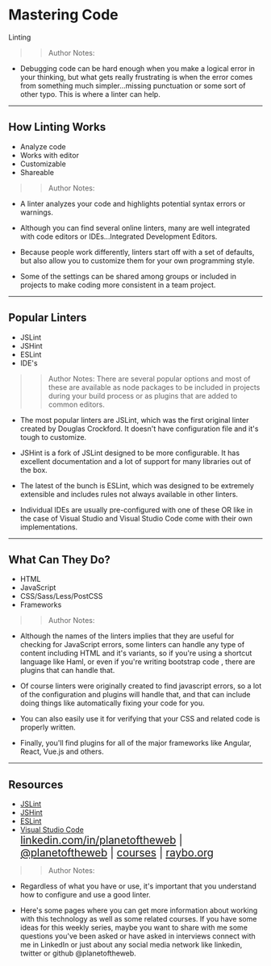 <!-- .slide: data-state="title" -->

# Mastering Code
Linting

> >Author Notes:

- Debugging code can be hard enough when you make a logical error in your thinking, but what gets really frustrating is when the error comes from something much simpler...missing punctuation or some sort of other typo. This is where a linter can help.

---

## How Linting Works

- Analyze code
- Works with editor
- Customizable
- Shareable

> > Author Notes:

- A linter analyzes your code and highlights potential syntax errors or warnings.

- Although you can find several online linters, many are well integrated with code editors or IDEs...Integrated Development Editors.

- Because people work differently, linters start off with a set of defaults, but also allow you to customize them for your own programming style.

- Some of the settings can be shared among groups or included in projects to make coding more consistent in a team project.

---
<!-- .slide: data-state="circles" -->

## Popular Linters

- JSLint
- JSHint
- ESLint
- IDE's

> > Author Notes:
There are several popular options and most of these are available as node packages to be included in projects during your build process or as plugins that are added to common editors.

- The most popular linters are JSLint, which was the first original linter created by Douglas Crockford. It doesn't have configuration file and it's tough to customize.

- JSHint is a fork of JSLint designed to be more configurable. It has excellent documentation and  a lot of support for many libraries out of the box.

- The latest of the bunch is ESLint, which was designed to be extremely extensible and includes rules not always available in other linters.

- Individual IDEs are usually pre-configured with one of these OR like in the case of Visual Studio and Visual Studio Code come with their own implementations.

---

## What Can They Do?

- HTML
- JavaScript
- CSS/Sass/Less/PostCSS
- Frameworks

> > Author Notes:

- Although the names of the linters implies that they are useful for checking for JavaScript errors, some linters can handle any type of content including HTML and it's variants, so if you're using a shortcut language like Haml, or even if you're writing bootstrap code , there are plugins that can handle that.

- Of course linters were originally created to find javascript errors, so a lot of the configuration and plugins will handle that, and that can include doing things like automatically fixing your code for you.

- You can also easily use it for verifying that your CSS and related code is properly written.

- Finally, you'll find plugins for all of the major frameworks like Angular, React, Vue.js and others.

---

## Resources
<ul>
  <li><a href="http://jslint.com/">JSLint</a></li>
  <li><a href="http://jshint.com/about/">JSHint</a></li>
  <li><a href="https://eslint.org/">ESLint</a></li>
  <li><a href="https://code.visualstudio.com/">Visual Studio Code</a></li>
  <li style="list-style: none; font-size: 1.3rem;"><a href="https://www.linkedin.com/in/planetoftheweb">linkedin.com/in/planetoftheweb</a> | <a href="https://www.twitter.com/planetoftheweb">@planetoftheweb</a> | <a href="https://www.linkedin.com/learning/instructors/ray-villalobos">courses</a> | <a href="http://www.raybo.org">raybo.org</a></li>
</ul>

> > Author Notes:

- Regardless of what you have or use, it's important that you understand how to configure and use a good linter.

- Here's some pages where you can get more information about working with this technology as well as some related courses. If you have some ideas for this weekly series, maybe you want to share with me some questions you've been asked or have asked in interviews connect with me in LinkedIn or just about any social media network like linkedin, twitter or github @planetoftheweb.
